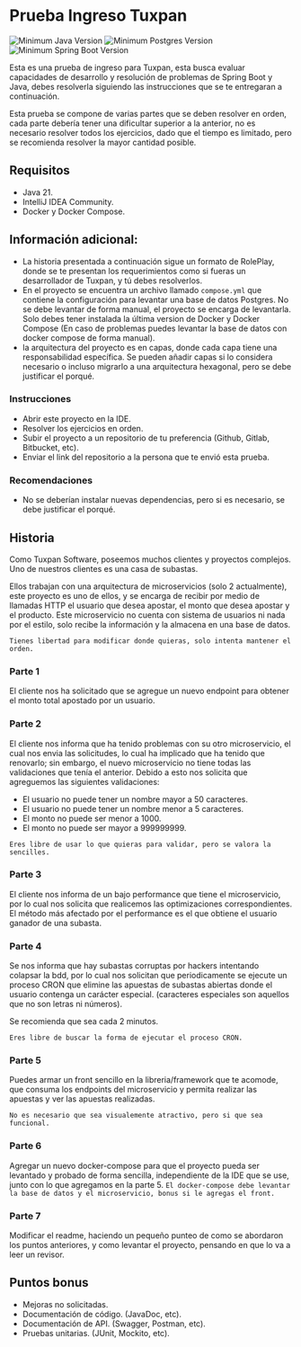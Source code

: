 # Prueba Ingreso Tuxpan

![Minimum Java Version](https://img.shields.io/badge/java-21-blue?logo=oracle)
![Minimum Postgres Version](https://img.shields.io/badge/postgres-15.4-blue?logo=postgresql)
![Minimum Spring Boot Version](https://img.shields.io/badge/Spring_boot-3.2.0-blue?logo=springboot)

Esta es una prueba de ingreso para Tuxpan, esta busca evaluar capacidades de desarrollo y resolución de problemas de
Spring Boot y Java, debes resolverla siguiendo las instrucciones que se te entregaran a continuación.

Esta prueba se compone de varias partes que se deben resolver en orden, cada parte debería tener una dificultar superior
a la anterior, no es necesario resolver todos los ejercicios, dado que el tiempo es limitado, pero se recomienda resolver 
la mayor cantidad posible.

## Requisitos

- Java 21.
- IntelliJ IDEA Community.
- Docker y Docker Compose.

## Información adicional:

- La historia presentada a continuación sigue un formato de RolePlay, donde se te presentan los requerimientos como si
  fueras un desarrollador de Tuxpan, y tú debes resolverlos.
- En el proyecto se encuentra un archivo llamado `compose.yml` que contiene la configuración para levantar una
  base de datos Postgres. No se debe levantar de forma manual, el proyecto se encarga de levantarla. Solo debes tener
  instalada la última version de Docker y Docker Compose (En caso de problemas puedes levantar la base de datos con
  docker compose de forma manual).
- la arquitectura del proyecto es en capas, donde cada capa tiene una responsabilidad específica. Se pueden añadir capas
  si lo considera necesario o incluso migrarlo a una arquitectura hexagonal, pero se debe justificar el porqué.

### Instrucciones

- Abrir este proyecto en la IDE.
- Resolver los ejercicios en orden.
- Subir el proyecto a un repositorio de tu preferencia (Github, Gitlab, Bitbucket, etc).
- Enviar el link del repositorio a la persona que te envió esta prueba.

### Recomendaciones

- No se deberían instalar nuevas dependencias, pero si es necesario, se debe justificar el porqué.

## Historia

Como Tuxpan Software, poseemos muchos clientes y proyectos complejos. Uno de nuestros clientes es una casa
de subastas.

Ellos trabajan con una arquitectura de microservicios (solo 2 actualmente), este proyecto es uno de ellos, y se encarga
de recibir por medio de llamadas HTTP el usuario que desea apostar, el monto que desea apostar y el producto. Este
microservicio no cuenta con sistema de usuarios ni nada por el estilo, solo recibe la información y la almacena en una
base de datos.

``` Tienes libertad para modificar donde quieras, solo intenta mantener el orden. ```

### Parte 1

El cliente nos ha solicitado que se agregue un nuevo endpoint para obtener el monto total apostado por un usuario.

### Parte 2

El cliente nos informa que ha tenido problemas con su otro microservicio, el cual nos envia las solicitudes, lo cual ha
implicado que ha tenido que renovarlo; sin embargo, el nuevo microservicio no tiene todas las validaciones que tenía el
anterior. Debido a esto nos solicita que agreguemos las siguientes validaciones:

- El usuario no puede tener un nombre mayor a 50 caracteres.
- El usuario no puede tener un nombre menor a 5 caracteres.
- El monto no puede ser menor a 1000.
- El monto no puede ser mayor a 999999999.

```Eres libre de usar lo que quieras para validar, pero se valora la sencilles.```

### Parte 3

El cliente nos informa de un bajo performance que tiene el microservicio, por lo cual nos solicita que realicemos las
optimizaciones correspondientes. El método más afectado por el performance es el que obtiene el usuario ganador de una subasta.

### Parte 4

Se nos informa que hay subastas corruptas por hackers intentando colapsar la bdd, por lo cual nos solicitan que
periodicamente se ejecute un proceso CRON que elimine las apuestas de subastas abiertas donde el usuario contenga un
carácter especial.  (caracteres especiales son aquellos que no son letras ni números).

Se recomienda que sea cada 2 minutos.

```Eres libre de buscar la forma de ejecutar el proceso CRON.```

### Parte 5

Puedes armar un front sencillo en la libreria/framework que te acomode, que consuma los endpoints del microservicio y permita realizar las
apuestas y ver las apuestas realizadas.

```No es necesario que sea visualemente atractivo, pero si que sea funcional.```

### Parte 6

Agregar un nuevo docker-compose para que el proyecto pueda ser levantado y probado de forma sencilla, independiente de la IDE que se use,
junto con lo que agregamos en la parte 5.
```El docker-compose debe levantar la base de datos y el microservicio, bonus si le agregas el front.```

### Parte 7

Modificar el readme, haciendo un pequeño punteo de como se abordaron los puntos anteriores, y como levantar el proyecto,
pensando en que lo va a leer un revisor.

## Puntos bonus

- Mejoras no solicitadas.
- Documentación de código. (JavaDoc, etc).
- Documentación de API. (Swagger, Postman, etc).
- Pruebas unitarias. (JUnit, Mockito, etc).
